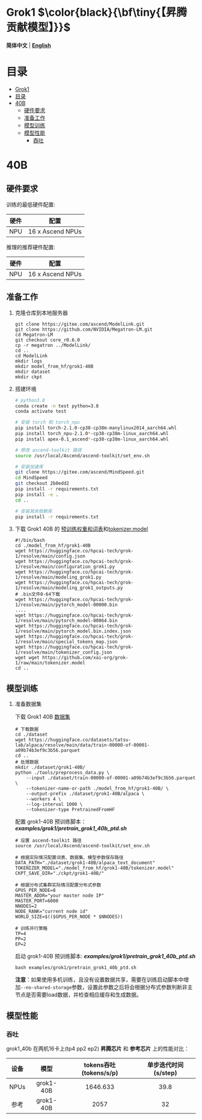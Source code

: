# Grok1 $\color{black}{\bf\tiny{【昇腾贡献模型】}}$

<p align="left">
        <b>简体中文</b> |
        <b><a href="README_en.md">English</a> </b> 
</p>

# 目录

- [Grok1](#Grok1)
- [目录](#目录)
- [40B](#40B)
  - [硬件要求](#硬件要求)
  - [准备工作](#准备工作)
  - [模型训练](#模型训练)
  - [模型性能](#模型性能)
    - [吞吐](#吞吐)

# 40B

## 硬件要求

训练的最低硬件配置:

| 硬件 |        配置        |
| :--: |:----------------:|
| NPU | 16 x Ascend NPUs |

推理的推荐硬件配置:

| 硬件 |        配置        |
| :--: |:----------------:|
| NPU | 16 x Ascend NPUs |

## 准备工作

1. 克隆仓库到本地服务器

    ```shell
    git clone https://gitee.com/ascend/ModelLink.git
    git clone https://github.com/NVIDIA/Megatron-LM.git
    cd Megatron-LM
    git checkout core_r0.6.0
    cp -r megatron ../ModelLink/
    cd ..
    cd ModelLink
    mkdir logs
    mkdir model_from_hf/grok1-40B
    mkdir dataset
    mkdir ckpt
    ```

2. 搭建环境

    ```bash
    # python3.8
    conda create -n test python=3.8
    conda activate test

    # 安装 torch 和 torch_npu
    pip install torch-2.1.0-cp38-cp38m-manylinux2014_aarch64.whl
    pip install torch_npu-2.1.0*-cp38-cp38m-linux_aarch64.whl
    pip install apex-0.1_ascend*-cp38-cp38m-linux_aarch64.whl

    # 修改 ascend-toolkit 路径
    source /usr/local/Ascend/ascend-toolkit/set_env.sh

    # 安装加速库
    git clone https://gitee.com/ascend/MindSpeed.git
    cd MindSpeed
    git checkout 2b0edd2
    pip install -r requirements.txt 
    pip install -e .
    cd ..

    # 安装其余依赖库
    pip install -r requirements.txt 
    ```

3. 下载 Grok1 40B 的 [预训练权重和词表](https://huggingface.co/hpcai-tech/grok-1/tree/main)和[tokenizer.model](https://github.com/xai-org/grok-1/blob/main/tokenizer.model)

    ```shell
    #!/bin/bash
    cd ./model_from_hf/grok1-40B
    wget https://huggingface.co/hpcai-tech/grok-1/resolve/main/config.json
    wget https://huggingface.co/hpcai-tech/grok-1/resolve/main/configuration_grok1.py
    wget https://huggingface.co/hpcai-tech/grok-1/resolve/main/modeling_grok1.py
    wget https://huggingface.co/hpcai-tech/grok-1/resolve/main/modeling_grok1_outputs.py
    # .bin文件0-64下载
    wget https://huggingface.co/hpcai-tech/grok-1/resolve/main/pytorch_model-00000.bin
    ....
    wget https://huggingface.co/hpcai-tech/grok-1/resolve/main/pytorch_model-00064.bin
    wget https://huggingface.co/hpcai-tech/grok-1/resolve/main/pytorch_model.bin.index.json
    wget https://huggingface.co/hpcai-tech/grok-1/resolve/main/special_tokens_map.json
    wget https://huggingface.co/hpcai-tech/grok-1/resolve/main/tokenizer_config.json
    wget wget https://github.com/xai-org/grok-1/raw/main/tokenizer.model
    cd ..
    ```

## 模型训练

1. 准备数据集

    下载 Grok1 40B [数据集](https://huggingface.co/datasets/tatsu-lab/alpaca/resolve/main/data/train-00000-of-00001-a09b74b3ef9c3b56.parquet)

    ```shell
    # 下载数据
    cd ./dataset
    wget https://huggingface.co/datasets/tatsu-lab/alpaca/resolve/main/data/train-00000-of-00001-a09b74b3ef9c3b56.parquet
    cd ..
    # 处理数据   
    mkdir ./dataset/grok1-40B/
    python ./tools/preprocess_data.py \
        --input ./dataset/train-00000-of-00001-a09b74b3ef9c3b56.parquet \
        --tokenizer-name-or-path ./model_from_hf/grok1-40B/ \
        --output-prefix ./dataset/grok1-40B/alpaca \
        --workers 4 \
        --log-interval 1000 \
        --tokenizer-type PretrainedFromHF
    ```

    配置 grok1-40B 预训练脚本：***examples/grok1/pretrain_grok1_40b_ptd.sh***

    ```shell
    # 设置 ascend-toolkit 路径
    source /usr/local/Ascend/ascend-toolkit/set_env.sh 

    # 根据实际情况配置词表、数据集、模型参数保存路径
    DATA_PATH="./dataset/grok1-40B/alpaca_text_document"
    TOKENIZER_MODEL="./model_from_hf/grok1-40B/tokenizer.model"
    CKPT_SAVE_DIR="./ckpt/grok1-40B/"

    # 根据分布式集群实际情况配置分布式参数
    GPUS_PER_NODE=8
    MASTER_ADDR="your master node IP"
    MASTER_PORT=6000
    NNODES=2
    NODE_RANK="current node id"
    WORLD_SIZE=$(($GPUS_PER_NODE * $NNODES))

    # 训练并行策略
    TP=4
    PP=2
    EP=2
    ```

    启动 grok1-40B 预训练脚本: ***examples/grok1/pretrain_grok1_40b_ptd.sh***

    ```shell
    bash examples/grok1/pretrain_grok1_40b_ptd.sh
    ```

    **注意**：如果使用多机训练，且没有设置数据共享，需要在训练启动脚本中增加`--no-shared-storage`参数，设置此参数之后将会根据分布式参数判断非主节点是否需要load数据，并检查相应缓存和生成数据。


## 模型性能

### 吞吐

grok1_40b 在两机16卡上(tp4 pp2 ep2) **昇腾芯片** 和 **参考芯片** 上的性能对比：

| 设备 |    模型     | tokens吞吐 (tokens/s/p) | 单步迭代时间 (s/step) |
| :--: |:---------:|:---------------------:|:---------------:|
| NPUs | grok1-40B |1646.633        |      39.8       |
| 参考 |   grok1-40B   |2057          |       32        |

